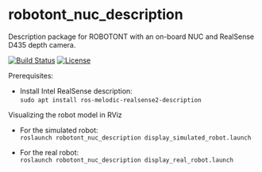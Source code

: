 # robotont\_nuc\_description

Description package for ROBOTONT with an on-board NUC and RealSense D435 depth camera.

[![Build Status](https://travis-ci.org/robotont/robotont_nuc_description.svg?branch=melodic-devel)](https://travis-ci.org/robotont/robotont_nuc_description)
[![License](https://img.shields.io/badge/License-Apache%202.0-blue.svg)](https://opensource.org/licenses/Apache-2.0)

Prerequisites:
* Install Intel RealSense description:<br/>
```sudo apt install ros-melodic-realsense2-description```

Visualizing the robot model in RViz
* For the simulated robot:<br/>
```roslaunch robotont_nuc_description display_simulated_robot.launch```

* For the real robot:<br/>
```roslaunch robotont_nuc_description display_real_robot.launch```
